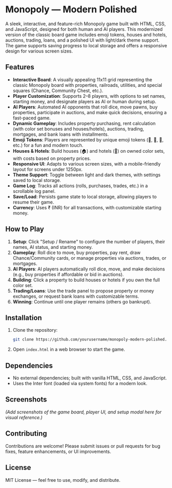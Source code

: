 # Monopoly — Modern Polished

A sleek, interactive, and feature-rich Monopoly game built with HTML, CSS, and JavaScript, designed for both human and AI players. This modernized version of the classic board game includes emoji tokens, houses and hotels, auctions, trading, loans, and a polished UI with light/dark theme support. The game supports saving progress to local storage and offers a responsive design for various screen sizes.

## Features
- **Interactive Board**: A visually appealing 11x11 grid representing the classic Monopoly board with properties, railroads, utilities, and special squares (Chance, Community Chest, etc.).
- **Player Customization**: Supports 2–8 players, with options to set names, starting money, and designate players as AI or human during setup.
- **AI Players**: Automated AI opponents that roll dice, move pawns, buy properties, participate in auctions, and make quick decisions, ensuring a fast-paced game.
- **Dynamic Gameplay**: Includes property purchasing, rent calculation (with color set bonuses and houses/hotels), auctions, trading, mortgages, and bank loans with installments.
- **Emoji Tokens**: Players are represented by unique emoji tokens (🚗, 🐶, 🎩, etc.) for a fun and modern touch.
- **Houses & Hotels**: Build houses (🏠) and hotels (🏨) on owned color sets, with costs based on property prices.
- **Responsive UI**: Adapts to various screen sizes, with a mobile-friendly layout for screens under 1250px.
- **Theme Support**: Toggle between light and dark themes, with settings saved to local storage.
- **Game Log**: Tracks all actions (rolls, purchases, trades, etc.) in a scrollable log panel.
- **Save/Load**: Persists game state to local storage, allowing players to resume their game.
- **Currency**: Uses ₹ (INR) for all transactions, with customizable starting money.

## How to Play
1. **Setup**: Click "Setup / Rename" to configure the number of players, their names, AI status, and starting money.
2. **Gameplay**: Roll dice to move, buy properties, pay rent, draw Chance/Community cards, or manage properties via auctions, trades, or mortgages.
3. **AI Players**: AI players automatically roll dice, move, and make decisions (e.g., buy properties if affordable or bid in auctions).
4. **Building**: Click a property to build houses or hotels if you own the full color set.
5. **Trading/Loans**: Use the trade panel to propose property or money exchanges, or request bank loans with customizable terms.
6. **Winning**: Continue until one player remains (others go bankrupt).

## Installation
1. Clone the repository:
   ```bash
   git clone https://github.com/yourusername/monopoly-modern-polished.git
   ```
2. Open `index.html` in a web browser to start the game.

## Dependencies
- No external dependencies; built with vanilla HTML, CSS, and JavaScript.
- Uses the Inter font (loaded via system fonts) for a modern look.

## Screenshots
*(Add screenshots of the game board, player UI, and setup modal here for visual reference.)*

## Contributing
Contributions are welcome! Please submit issues or pull requests for bug fixes, feature enhancements, or UI improvements.

## License
MIT License — feel free to use, modify, and distribute.